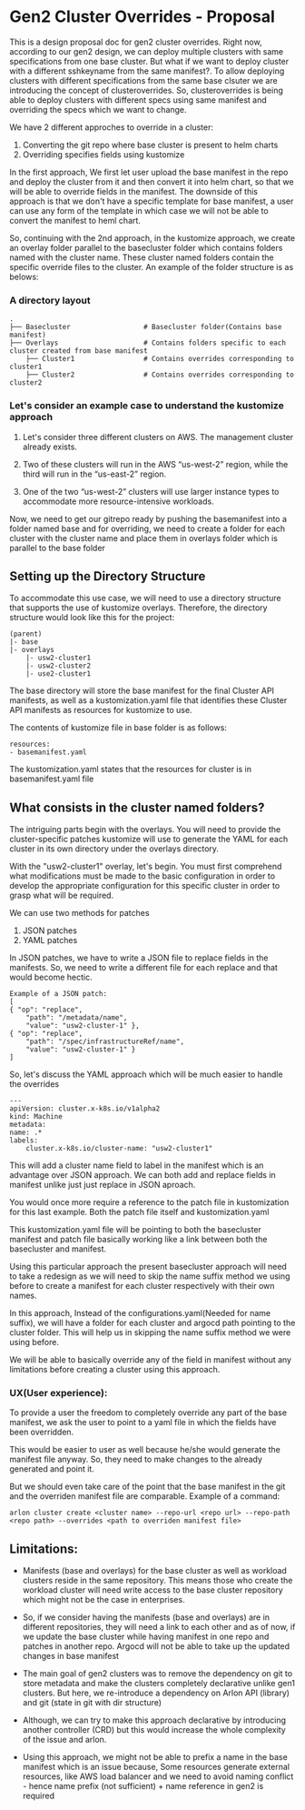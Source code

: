 # Gen2 Cluster Overrides - Proposal
This is a design proposal doc for gen2 cluster overrides. Right now, according to our gen2 design, we can deploy multiple clusters with same specifications from one base cluster. But what if we want to deploy cluster with a different sshkeyname from the same manifest?. To allow deploying clusters with different specifications from the same base clsuter we are introducing the concept of clusteroverrides. So, clusteroverrides is being able to deploy clusters with different specs using same manifest and overriding the specs which we want to change.

We have 2 different approches to override in a cluster:

1. Converting the git repo where base cluster is present to helm charts
2. Overriding specifies fields using kustomize

In the first approach, We first let user upload the base manifest in the repo and deploy the cluster from it and then convert it into helm chart, so that we will be able to override fields in the manifest. The downside of this approach is that we don't have a specific template for base manifest, a user can use any form of the template in which case we will not be able to convert the manifest to heml chart.

So, continuing with the 2nd approach, in the kustomize approach, we create an overlay folder parallel to the basecluster folder which contains folders named with the cluster name. These cluster named folders contain the specific override files to the cluster. An example of the folder structure is as belows:

### A directory layout

    .
    ├── Basecluster                  # Basecluster folder(Contains base manifest)
    ├── Overlays                     # Contains folders specific to each cluster created from base manifest
        ├── Cluster1                 # Contains overrides corresponding to cluster1 
        ├── Cluster2                 # Contains overrides corresponding to cluster2


### Let's consider an example case to understand the kustomize approach

1. Let's consider three different clusters on AWS. The management cluster already exists.

2. Two of these clusters will run in the AWS “us-west-2” region, while the third will run in the “us-east-2” region.

3. One of the two “us-west-2” clusters will use larger instance types to accommodate more resource-intensive workloads.

Now, we need to get our gitrepo ready by pushing the basemanifest into a folder named base and for overriding, we need to create a folder for each cluster with the cluster name and place them in overlays folder which is parallel to the base folder
## Setting up the Directory Structure

To accommodate this use case, we will need to use a directory structure that supports the use of kustomize overlays. Therefore, the directory structure would look like this for the project:

    (parent)
    |- base
    |- overlays
        |- usw2-cluster1
        |- usw2-cluster2
        |- use2-cluster1

The base directory will store the base manifest for the final Cluster API manifests, as well as a kustomization.yaml file that identifies these Cluster API manifests as resources for kustomize to use.

The contents of kustomize file in base folder is as follows:

```
resources:
- basemanifest.yaml
```

The kustomization.yaml states that the resources for cluster is in basemanifest.yaml file

## What consists in the cluster named folders?

The intriguing parts begin with the overlays. You will need to provide the cluster-specific patches kustomize will use to generate the YAML for each cluster in its own directory under the overlays directory.

With the "usw2-cluster1" overlay, let's begin. You must first comprehend what modifications must be made to the basic configuration in order to develop the appropriate configuration for this specific cluster in order to grasp what will be required.

We can use two methods for patches
1. JSON patches
2. YAML patches

In JSON patches, we have to write a JSON file to replace fields in the manifests. So, we need to write a different file for each replace and that would become hectic. 

    Example of a JSON patch:
    [
    { "op": "replace",
        "path": "/metadata/name",
        "value": "usw2-cluster-1" },
    { "op": "replace",
        "path": "/spec/infrastructureRef/name",
        "value": "usw2-cluster-1" }
    ]

So, let's discuss the YAML approach which will be much easier to handle the overrides

    ---
    apiVersion: cluster.x-k8s.io/v1alpha2
    kind: Machine
    metadata:
    name: .*
    labels:
        cluster.x-k8s.io/cluster-name: "usw2-cluster1"

This will add a cluster name field to label in the manifest which is an advantage over JSON approach. We can both add and replace fields in manifest unlike just just replace in JSON aproach.

You would once more require a reference to the patch file in kustomization for this last example. Both the patch file itself and kustomization.yaml

This kustomization.yaml file will be pointing to both the basecluster manifest and patch file basically working like a link between both the basecluster and manifest. 

Using this particular approach the present basecluster approach will need to take a redesign as we will need to skip the name suffix method we using before to create a manifest for each cluster respectively with their own names.

In this approach, Instead of the configurations.yaml(Needed for name suffix), we will have a folder for each cluster and argocd path pointing to the cluster folder. This will help us in skipping the name suffix method we were using before.

We will be able to basically override any of the field in manifest without any limitations before creating a cluster using this approach.

### UX(User experience):

To provide a user the freedom to completely override any part of the base manifest, we ask the user to point to a yaml file in which the fields have been overridden. 

This would be easier to user as well because he/she would generate the manifest file anyway. So, they need to make changes to the already generated and point it. 

But we should even take care of the point that the base manifest in the git and the overriden manifest file are comparable. Example of a command:

```arlon cluster create <cluster name> --repo-url <repo url> --repo-path <repo path> --overrides <path to overriden manifest file>```

## Limitations:

- Manifests (base and overlays) for the base cluster as well as workload clusters reside in the same repository. This means those who create the workload cluster will need write access to the base cluster repository which might not be the case in enterprises.
- So, if we consider having the manifests (base and overlays) are in different repositories, they will need a link to each other and as of now, if we update the base cluster while having manifest in one repo and patches in another repo. Argocd will not be able to take up the updated changes in base manifest
  
- The main goal of gen2 clusters was to remove the dependency on git to store metadata and make the clusters completely declarative unlike gen1 clusters. But here, we re-introduce a dependency on Arlon API (library) and git (state in git with dir structure)
- Although, we can try to make this approach declarative by introducing another controller (CRD) but this would increase the whole complexity of the issue and arlon.
  
- Using this approach, we might not be able to prefix a name in the base manifest which is an issue because, Some resources generate external resources, like AWS load balancer and we need to avoid naming conflict - hence name prefix (not sufficient) + name reference in gen2 is required